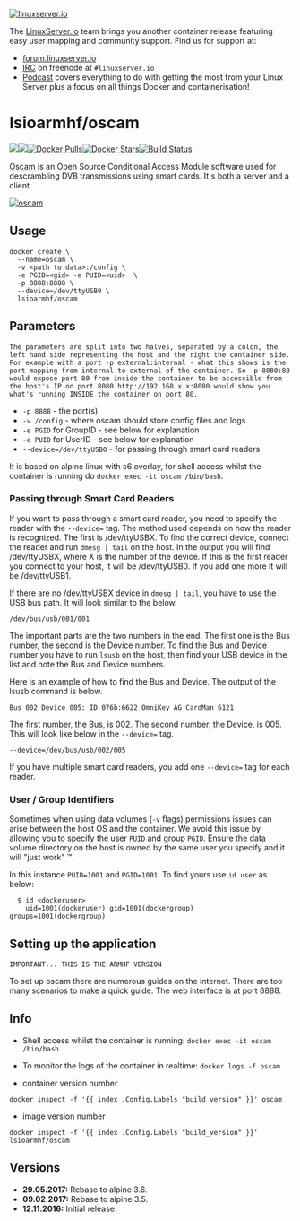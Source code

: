 [linuxserverurl]: https://linuxserver.io
[forumurl]: https://forum.linuxserver.io
[ircurl]: https://www.linuxserver.io/irc/
[podcasturl]: https://www.linuxserver.io/podcast/
[appurl]: http://www.streamboard.tv/oscam/
[hub]: https://hub.docker.com/r/lsioarmhf/oscam/

[![linuxserver.io](https://raw.githubusercontent.com/linuxserver/docker-templates/master/linuxserver.io/img/linuxserver_medium.png)][linuxserverurl]

The [LinuxServer.io][linuxserverurl] team brings you another container release featuring easy user mapping and community support. Find us for support at:
* [forum.linuxserver.io][forumurl]
* [IRC][ircurl] on freenode at `#linuxserver.io`
* [Podcast][podcasturl] covers everything to do with getting the most from your Linux Server plus a focus on all things Docker and containerisation!

# lsioarmhf/oscam
[![](https://images.microbadger.com/badges/version/lsioarmhf/oscam.svg)](https://microbadger.com/images/lsioarmhf/oscam "Get your own version badge on microbadger.com")[![](https://images.microbadger.com/badges/image/lsioarmhf/oscam.svg)](https://microbadger.com/images/lsioarmhf/oscam "Get your own image badge on microbadger.com")[![Docker Pulls](https://img.shields.io/docker/pulls/lsioarmhf/oscam.svg)][hub][![Docker Stars](https://img.shields.io/docker/stars/lsioarmhf/oscam.svg)][hub][![Build Status](https://ci.linuxserver.io/buildStatus/icon?job=Docker-Builders/armhf/armhf-oscam)](https://ci.linuxserver.io/job/Docker-Builders/job/armhf/job/armhf-oscam/)

[Oscam][appurl] is an Open Source Conditional Access Module software used for descrambling DVB transmissions using smart cards. It's both a server and a client.

[![oscam](http://download.oscam.cc/images/Logo.png)][appurl]

## Usage

```
docker create \
  --name=oscam \
  -v <path to data>:/config \
  -e PGID=<gid> -e PUID=<uid>  \
  -p 8888:8888 \
  --device=/dev/ttyUSB0 \
  lsioarmhf/oscam
```

## Parameters

`The parameters are split into two halves, separated by a colon, the left hand side representing the host and the right the container side. 
For example with a port -p external:internal - what this shows is the port mapping from internal to external of the container.
So -p 8080:80 would expose port 80 from inside the container to be accessible from the host's IP on port 8080
http://192.168.x.x:8080 would show you what's running INSIDE the container on port 80.`


* `-p 8888` - the port(s)
* `-v /config` - where oscam should store config files and logs
* `-e PGID` for GroupID - see below for explanation
* `-e PUID` for UserID - see below for explanation
* `--device=/dev/ttyUSB0` - for passing through smart card readers

It is based on alpine linux with s6 overlay, for shell access whilst the container is running do `docker exec -it oscam /bin/bash`.

### Passing through Smart Card Readers

If you want to pass through a smart card reader, you need to specify the reader with the `--device=` tag. The method used depends on how the reader is recognized. 
The first is /dev/ttyUSBX. To find the correct device, connect the reader and run `dmesg | tail` on the host. In the output you will find /dev/ttyUSBX, where X is the number of the device. If this is the first reader you connect to your host, it will be /dev/ttyUSB0. If you add one more it will be /dev/ttyUSB1.

If there are no /dev/ttyUSBX device in `dmesg | tail`, you have to use the USB bus path. It will look similar to the below.
 
`/dev/bus/usb/001/001`

The important parts are the two numbers in the end. The first one is the Bus number, the second is the Device number. To find the Bus and Device number you have to run `lsusb` on the host, then find your USB device in the list and note the Bus and Device numbers.

Here is an example of how to find the Bus and Device. The output of the lsusb command is below.

`Bus 002 Device 005: ID 076b:6622 OmniKey AG CardMan 6121`

The first number, the Bus, is 002. The second number, the Device, is 005. This will look like below in the `--device=` tag.

`--device=/dev/bus/usb/002/005`

If you have multiple smart card readers, you add one `--device=` tag for each reader.

### User / Group Identifiers

Sometimes when using data volumes (`-v` flags) permissions issues can arise between the host OS and the container. We avoid this issue by allowing you to specify the user `PUID` and group `PGID`. Ensure the data volume directory on the host is owned by the same user you specify and it will "just work" ™.

In this instance `PUID=1001` and `PGID=1001`. To find yours use `id user` as below:

```
  $ id <dockeruser>
    uid=1001(dockeruser) gid=1001(dockergroup) groups=1001(dockergroup)
```

## Setting up the application
`IMPORTANT... THIS IS THE ARMHF VERSION`

To set up oscam there are numerous guides on the internet. There are too many scenarios to make a quick guide.
The web interface is at port 8888.


## Info

* Shell access whilst the container is running: `docker exec -it oscam /bin/bash`
* To monitor the logs of the container in realtime: `docker logs -f oscam`

* container version number 

`docker inspect -f '{{ index .Config.Labels "build_version" }}' oscam`

* image version number

`docker inspect -f '{{ index .Config.Labels "build_version" }}' lsioarmhf/oscam`

## Versions

+ **29.05.2017:** Rebase to alpine 3.6.
+ **09.02.2017:** Rebase to alpine 3.5.
+ **12.11.2016:** Initial release.
